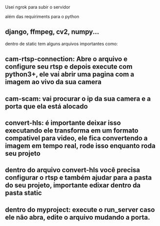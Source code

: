 Usei ngrok para subir o servidor

além das requiriments para o python

## django, ffmpeg, cv2, numpy...

dentro de static tem alguns arquivos importantes como:

## cam-rtsp-connection: Abre o arquivo e configure seu rtsp e depois execute com python3+, ele vai abrir uma pagina com a imagem ao vivo da sua camera
## cam-scam: vai procurar o ip da sua camera e a porta que ela está alocado
## convert-hls: é importante deixar isso executando ele transforma em um formato compativel para video, ele fica convertendo a imagem em tempo real, rode isso enquanto roda seu projeto


## dentro do arquivo convert-hls você precisa configurar o rtsp e também ajudar para a pasta do seu projeto, importante edixar dentro da pasta static 
## dentro do myproject: execute o run_server caso ele não abra, edite o arquivo mudando a porta.
